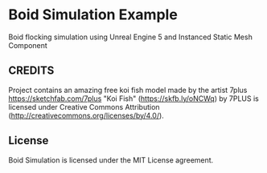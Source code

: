 # **Boid Simulation Example**

Boid flocking simulation using Unreal Engine 5 and Instanced Static Mesh Component

## CREDITS

Project contains an amazing free koi fish model made by the artist 7plus https://sketchfab.com/7plus
"Koi Fish" (https://skfb.ly/oNCWq) by 7PLUS is licensed under Creative Commons Attribution (http://creativecommons.org/licenses/by/4.0/).

## License

Boid Simulation is licensed under the MIT License agreement.
